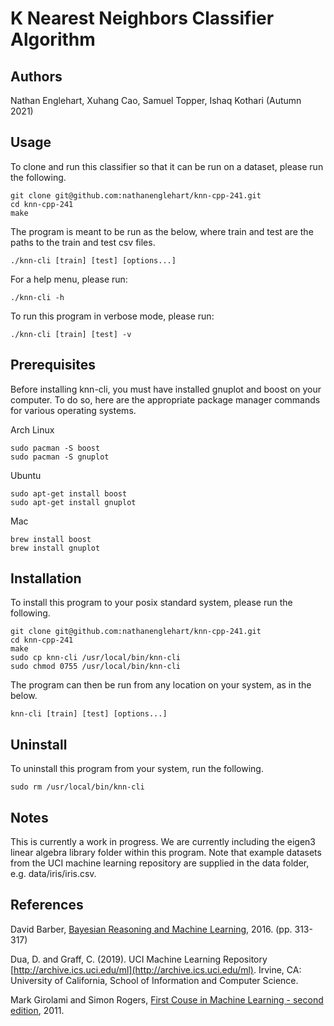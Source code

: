 # K Nearest Neighbors Classifier Algorithm

## Authors
Nathan Englehart, Xuhang Cao, Samuel Topper, Ishaq Kothari (Autumn 2021)

## Usage
To clone and run this classifier so that it can be run on a dataset, please run the following. 

```
git clone git@github.com:nathanenglehart/knn-cpp-241.git
cd knn-cpp-241
make
```

The program is meant to be run as the below, where train and test are the paths to the train and test csv files.

```
./knn-cli [train] [test] [options...]
```

For a help menu, please run:

```
./knn-cli -h
```

To run this program in verbose mode, please run:

```
./knn-cli [train] [test] -v 
```


## Prerequisites
Before installing knn-cli, you must have installed gnuplot and boost on your computer. To do so, here are the appropriate package manager commands for various operating systems.

Arch Linux

```
sudo pacman -S boost
sudo pacman -S gnuplot
```

Ubuntu

```
sudo apt-get install boost
sudo apt-get install gnuplot
```

Mac

```
brew install boost
brew install gnuplot
```


## Installation
To install this program to your posix standard system, please run the following.

```
git clone git@github.com:nathanenglehart/knn-cpp-241.git
cd knn-cpp-241
make
sudo cp knn-cli /usr/local/bin/knn-cli
sudo chmod 0755 /usr/local/bin/knn-cli
```

The program can then be run from any location on your system, as in the below.

```
knn-cli [train] [test] [options...]
```

## Uninstall
To uninstall this program from your system, run the following.

```
sudo rm /usr/local/bin/knn-cli
```

## Notes
This is currently a work in progress. We are currently including the eigen3 linear algebra library folder within this program. Note that example datasets from the UCI machine learning repository are supplied in the data folder, e.g. data/iris/iris.csv.

## References
David Barber, [Bayesian Reasoning and Machine Learning](http://web4.cs.ucl.ac.uk/staff/D.Barber/textbook/171216.pdf), 2016. (pp. 313-317) <br>

Dua, D. and Graff, C. (2019). UCI Machine Learning Repository [http://archive.ics.uci.edu/ml](http://archive.ics.uci.edu/ml). Irvine, CA: University of California, School of Information and Computer Science.

Mark Girolami and Simon Rogers, [First Couse in Machine Learning - second edition](http://www.dcs.gla.ac.uk/~srogers/firstcourseml/), 2011.


